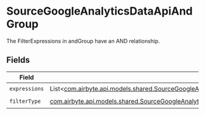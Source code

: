 # SourceGoogleAnalyticsDataApiAndGroup

The FilterExpressions in andGroup have an AND relationship.


## Fields

| Field                                                                                                                                                                                                           | Type                                                                                                                                                                                                            | Required                                                                                                                                                                                                        | Description                                                                                                                                                                                                     |
| --------------------------------------------------------------------------------------------------------------------------------------------------------------------------------------------------------------- | --------------------------------------------------------------------------------------------------------------------------------------------------------------------------------------------------------------- | --------------------------------------------------------------------------------------------------------------------------------------------------------------------------------------------------------------- | --------------------------------------------------------------------------------------------------------------------------------------------------------------------------------------------------------------- |
| `expressions`                                                                                                                                                                                                   | List<[com.airbyte.api.models.shared.SourceGoogleAnalyticsDataApiSchemasCustomReportsArrayExpression](../../models/shared/SourceGoogleAnalyticsDataApiSchemasCustomReportsArrayExpression.md)>                   | :heavy_check_mark:                                                                                                                                                                                              | N/A                                                                                                                                                                                                             |
| `filterType`                                                                                                                                                                                                    | [com.airbyte.api.models.shared.SourceGoogleAnalyticsDataApiSchemasCustomReportsArrayMetricFilterFilterType](../../models/shared/SourceGoogleAnalyticsDataApiSchemasCustomReportsArrayMetricFilterFilterType.md) | :heavy_check_mark:                                                                                                                                                                                              | N/A                                                                                                                                                                                                             |